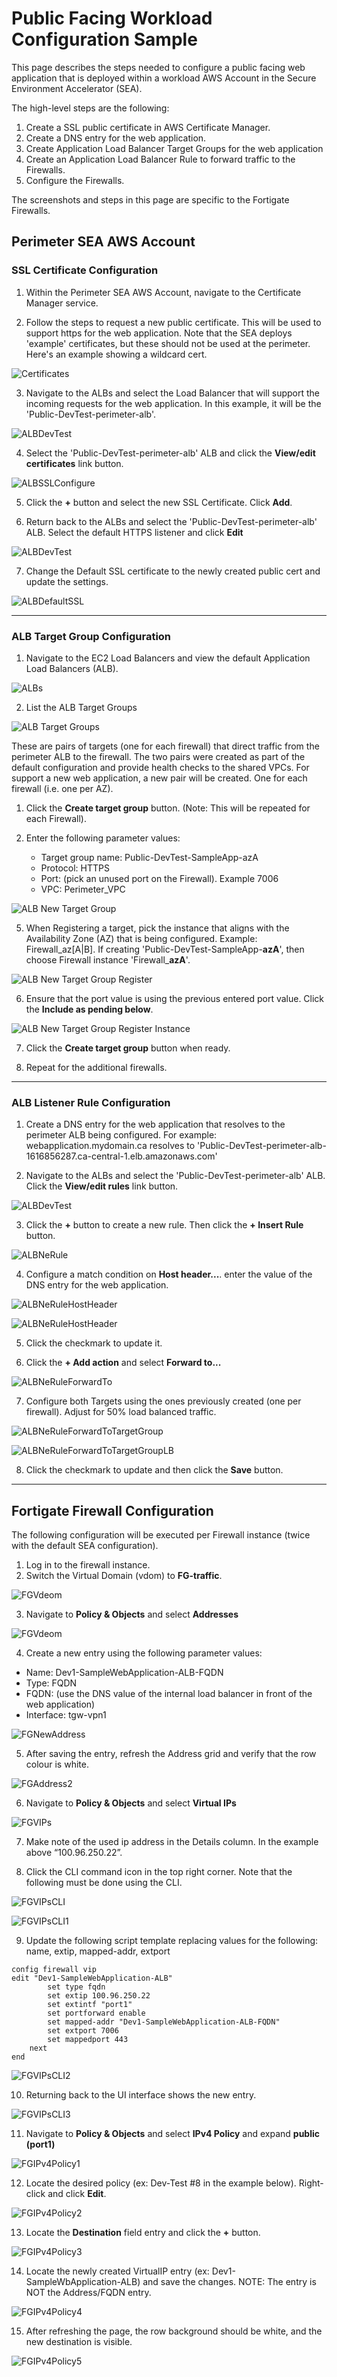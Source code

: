 # Public Facing Workload Configuration Sample

This page describes the steps needed to configure a public facing web application that is deployed within a workload AWS Account in the Secure Environment Accelerator (SEA).

The high-level steps are the following:
1) Create a SSL public certificate in AWS Certificate Manager.
2) Create a DNS entry for the web application.
3) Create Application Load Balancer Target Groups for the web application
4) Create an Application Load Balancer Rule to forward traffic to the Firewalls.
5) Configure the Firewalls.

The screenshots and steps in this page are specific to the Fortigate Firewalls.


## Perimeter SEA AWS Account

### SSL Certificate Configuration
1) Within the Perimeter SEA AWS Account, navigate to the Certificate Manager service.

2) Follow the steps to request a new public certificate. This will be used to support https for the web application. Note that the SEA deploys 'example' certificates, but these should not be used at the perimeter. Here's an example showing a wildcard cert.

![Certificates](img/public-facing-workload-via-fortigate/Picture3.png)
   
3) Navigate to the ALBs and select the Load Balancer that will support the incoming requests for the web application. In this example, it will be the 'Public-DevTest-perimeter-alb'. 

![ALBDevTest](img/public-facing-workload-via-fortigate/Picture4.png)

4) Select the 'Public-DevTest-perimeter-alb' ALB and click the **View/edit certificates** link button.

![ALBSSLConfigure](img/public-facing-workload-via-fortigate/Picture5.png)

5) Click the **+** button and select the new SSL Certificate. Click **Add**.

6) Return back to the ALBs and select the 'Public-DevTest-perimeter-alb' ALB. Select the default HTTPS listener and click **Edit**

![ALBDevTest](img/public-facing-workload-via-fortigate/Picture4.png)

7) Change the Default SSL certificate to the newly created public cert and update the settings.

![ALBDefaultSSL](img/public-facing-workload-via-fortigate/Picture6.png)

--- 

### ALB Target Group Configuration

1) Navigate to the EC2 Load Balancers and view the default Application Load Balancers (ALB).

![ALBs](img/public-facing-workload-via-fortigate/Picture1.png)


2) List the ALB Target Groups

![ALB Target Groups](img/public-facing-workload-via-fortigate/Picture2.png)

These are pairs of targets (one for each firewall) that direct traffic from the perimeter ALB to the firewall. The two pairs were created as part of the default configuration and provide health checks to the shared VPCs. For support a new web application, a new pair will be created. One for each firewall (i.e. one per AZ).

1) Click the **Create target group** button. (Note: This will be repeated for each Firewall).

2) Enter the following parameter values:
   - Target group name: Public-DevTest-SampleApp-azA
   - Protocol: HTTPS
   - Port: (pick an unused port on the Firewall). Example 7006
   - VPC: Perimeter_VPC

![ALB New Target Group](img/public-facing-workload-via-fortigate/Picture7.png)

5) When Registering a target, pick the instance that aligns with the Availability Zone (AZ) that is being configured. Example: Firewall_az[A|B]. If creating 'Public-DevTest-SampleApp-**azA**', then choose Firewall instance 'Firewall_**azA**'.

![ALB New Target Group Register](img/public-facing-workload-via-fortigate/Picture8.png)

6) Ensure that the port value is using the previous entered port value. Click the **Include as pending below**.

![ALB New Target Group Register Instance](img/public-facing-workload-via-fortigate/Picture9.png)

7) Click the **Create target group** button when ready.

8) Repeat for the additional firewalls.

--- 

### ALB Listener Rule Configuration

1) Create a DNS entry for the web application that resolves to the perimeter ALB being configured. For example: webapplication.mydomain.ca resolves to 'Public-DevTest-perimeter-alb-1616856287.ca-central-1.elb.amazonaws.com'

2) Navigate to the ALBs and select the 'Public-DevTest-perimeter-alb' ALB. Click the **View/edit rules** link button.

![ALBDevTest](img/public-facing-workload-via-fortigate/Picture4.png)

3) Click the **+** button to create a new rule. Then click the **+ Insert Rule** button. 

![ALBNeRule](img/public-facing-workload-via-fortigate/Picture10.png)

4) Configure a match condition on **Host header...**. enter the value of the DNS entry for the web application.

![ALBNeRuleHostHeader](img/public-facing-workload-via-fortigate/Picture11.png)


![ALBNeRuleHostHeader](img/public-facing-workload-via-fortigate/Picture12.png)

5) Click the checkmark to update it.

6) Click the **+ Add action** and select **Forward to...**

![ALBNeRuleForwardTo](img/public-facing-workload-via-fortigate/Picture13.png)

7) Configure both Targets using the ones previously created (one per firewall). Adjust for 50% load balanced traffic.

![ALBNeRuleForwardToTargetGroup](img/public-facing-workload-via-fortigate/Picture14.png)

![ALBNeRuleForwardToTargetGroupLB](img/public-facing-workload-via-fortigate/Picture15.png)

8) Click the checkmark to update and then click the **Save** button.

--- 

## Fortigate Firewall Configuration
The following configuration will be executed per Firewall instance (twice with the default SEA configuration).

1) Log in to the firewall instance.
2) Switch the Virtual Domain (vdom) to **FG-traffic**.

![FGVdeom](img/public-facing-workload-via-fortigate/Picture16.png)

3. Navigate to **Policy & Objects** and select **Addresses**

![FGVdeom](img/public-facing-workload-via-fortigate/Picture17.png)

4. Create a new entry using the following parameter values:
  - Name: Dev1-SampleWebApplication-ALB-FQDN
  - Type: FQDN
  - FQDN: (use the DNS value of the internal load balancer in front of the web application)
  - Interface: tgw-vpn1

![FGNewAddress](img/public-facing-workload-via-fortigate/Picture18.png)

5. After saving the entry, refresh the Address grid and verify that the row colour is white.

![FGAddress2](img/public-facing-workload-via-fortigate/Picture19.png)

6. Navigate to **Policy & Objects** and select **Virtual IPs**


![FGVIPs](img/public-facing-workload-via-fortigate/Picture20.png)

7. Make note of the used ip address in the Details column. In the example above “100.96.250.22”.

8. Click the CLI command icon in the top right corner. Note that the following must be done using the CLI.

![FGVIPsCLI](img/public-facing-workload-via-fortigate/Picture21.png)

![FGVIPsCLI1](img/public-facing-workload-via-fortigate/Picture22.png)

9) Update the following script template replacing values for the following:
name, extip, mapped-addr, extport
```
config firewall vip
edit "Dev1-SampleWebApplication-ALB"
        set type fqdn
        set extip 100.96.250.22
        set extintf "port1"
        set portforward enable
        set mapped-addr "Dev1-SampleWebApplication-ALB-FQDN"
        set extport 7006
        set mappedport 443
    next
end
```

![FGVIPsCLI2](img/public-facing-workload-via-fortigate/Picture23.png)

10) Returning back to the UI interface shows the new entry.

![FGVIPsCLI3](img/public-facing-workload-via-fortigate/Picture24.png)

11) Navigate to **Policy & Objects** and select **IPv4 Policy** and expand **public (port1)**

![FGIPv4Policy1](img/public-facing-workload-via-fortigate/Picture25.png)

12) Locate the desired policy (ex: Dev-Test #8 in the example below). Right-click and click **Edit**.

![FGIPv4Policy2](img/public-facing-workload-via-fortigate/Picture26.png)

13) Locate the **Destination** field entry and click the **+** button.

![FGIPv4Policy3](img/public-facing-workload-via-fortigate/Picture27.png)

14) Locate the newly created VirtualIP entry (ex: Dev1-SampleWbApplication-ALB) and save the changes. NOTE: The entry is NOT the Address/FQDN entry.


![FGIPv4Policy4](img/public-facing-workload-via-fortigate/Picture28.png)

15) After refreshing the page, the row background should be white, and the new destination is visible.

![FGIPv4Policy5](img/public-facing-workload-via-fortigate/Picture29.png)